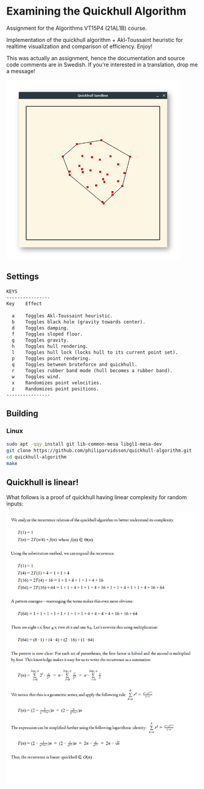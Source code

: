# Examining the Quickhull Algorithm

Assignment for the Algorithms VT15P4 (21AL1B) course.

Implementation of the quickhull algorithm + Akl-Toussaint heuristic for realtime visualization and comparison of efficiency. Enjoy!

This was actually an assignment, hence the documentation and source code comments are in Swedish. If you're interested in a translation, drop me a message!

<img src="alg-quickhull/images/qh1.png" alt="" />

## Settings

    KEYS
    ----------------
    Key    Effect

      a    Toggles Akl-Toussaint heuristic.
      b    Toggles black hole (gravity towards center).
      d    Toggles damping.
      f    Toggles sloped floor.
      g    Toggles gravity.
      h    Toggles hull rendering.
      l    Toggles hull lock (locks hull to its current point set).
      p    Toggles point rendering.
      q    Toggles between bruteforce and quickhull.
      r    Toggles rubber band mode (hull becomes a rubber band).
      w    Toggles wind.
      x    Randomizes point velocities.
      z    Randomizes point positions.
    ----------------

## Building

### Linux

```bash
sudo apt -qqy install git lib-common-mesa libgl1-mesa-dev
git clone https://github.com/philiparvidsson/quickhull-algorithm.git
cd quickhull-algorithm
make
```

## Quickhull is linear!

What follows is a proof of quickhull having linear complexity for random inputs:

<img src="alg-quickhull/images/proof.png" alt="" />
